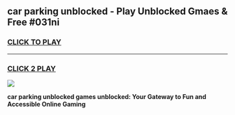 
## car parking unblocked - Play Unblocked Gmaes & Free #031ni
<h3>
<a href="https://news.freeplayer.one?title=car_parking_unblocked&ref=24F">CLICK TO PLAY</a></h3>
<hr>

<h3>
<a href="https://news.freeplayer.one?title=car_parking_unblocked&ref=24F">CLICK 2 PLAY</a>
  
</h3>

<a href="https://news.freeplayer.one?title=car_parking_unblocked&ref=24F/"><img src="https://clearcache.store/games.png"></a>


**car parking unblocked games unblocked: Your Gateway to Fun and Accessible Online Gaming**
